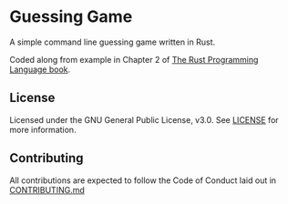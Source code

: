# Guessing Game

A simple command line guessing game written in Rust.

Coded along from example in Chapter 2 of [The Rust Programming Language book](https://nostarch.com/Rust).

## License

Licensed under the GNU General Public License, v3.0. See [LICENSE](https://github.com/AspenJames/guessing_game/blob/master/LICENSE) for more information.

## Contributing 

All contributions are expected to follow the Code of Conduct laid out in [CONTRIBUTING.md]()
